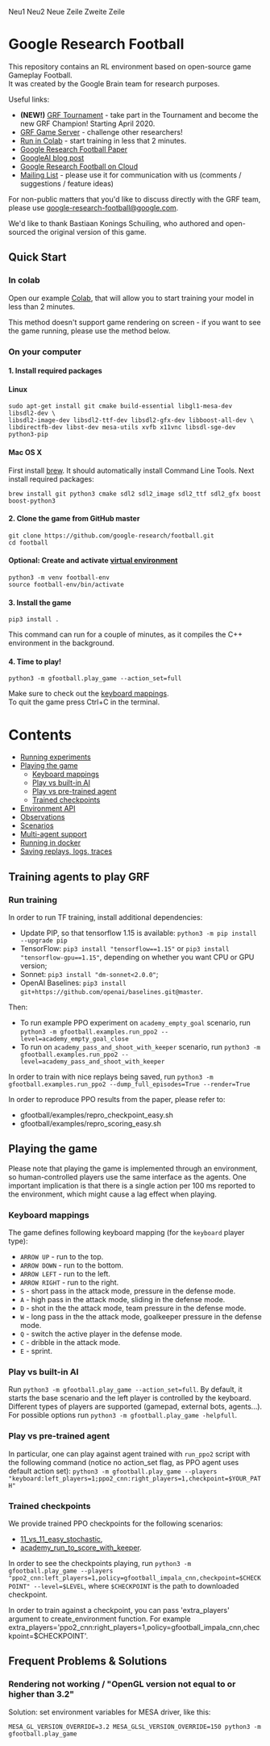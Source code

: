 Neu1
Neu2
Neue Zeile
Zweite Zeile
# Google Research Football

This repository contains an RL environment based on open-source game Gameplay
Football. <br> It was created by the Google Brain team for research purposes.

Useful links:
* __(NEW!)__ [GRF Tournament](https://research-football.dev/tournament) - take part in the Tournament and become the new GRF Champion! Starting April 2020.
* [GRF Game Server](https://research-football.dev/) - challenge other researchers!
* [Run in Colab](https://colab.research.google.com/github/google-research/football/blob/master/gfootball/colabs/gfootball_example_from_prebuild.ipynb) - start training in less that 2 minutes.
* [Google Research Football Paper](https://arxiv.org/abs/1907.11180)
* [GoogleAI blog post](https://ai.googleblog.com/2019/06/introducing-google-research-football.html)
* [Google Research Football on Cloud](https://towardsdatascience.com/reproducing-google-research-football-rl-results-ac75cf17190e)
* [Mailing List](https://groups.google.com/forum/#!forum/google-research-football) - please use it for communication with us (comments / suggestions / feature ideas)


For non-public matters that you'd like to discuss directly with the GRF team,
please use google-research-football@google.com.

We'd like to thank Bastiaan Konings Schuiling, who authored and open-sourced the original version of this game.


## Quick Start

### In colab

Open our example [Colab](https://colab.research.google.com/github/google-research/football/blob/master/gfootball/colabs/gfootball_example_from_prebuild.ipynb), that will allow you to start training your model in less than 2 minutes.

This method doesn't support game rendering on screen - if you want to see the game running, please use the method below.

### On your computer

#### 1. Install required packages

#### Linux
```
sudo apt-get install git cmake build-essential libgl1-mesa-dev libsdl2-dev \
libsdl2-image-dev libsdl2-ttf-dev libsdl2-gfx-dev libboost-all-dev \
libdirectfb-dev libst-dev mesa-utils xvfb x11vnc libsdl-sge-dev python3-pip
```

#### Mac OS X
First install [brew](https://brew.sh/). It should automatically install Command Line Tools. 
Next install required packages: 
```
brew install git python3 cmake sdl2 sdl2_image sdl2_ttf sdl2_gfx boost boost-python3
```

#### 2. Clone the game from GitHub master
```
git clone https://github.com/google-research/football.git
cd football
```

#### Optional: Create and activate [virtual environment](https://docs.python.org/3/tutorial/venv.html)
```
python3 -m venv football-env
source football-env/bin/activate
```

#### 3. Install the game
```
pip3 install .
```
This command can run for a couple of minutes, as it compiles the C++ environment in the background. 

#### 4. Time to play!
```
python3 -m gfootball.play_game --action_set=full
```
Make sure to check out the [keyboard mappings](#keyboard-mappings).  
To quit the game press Ctrl+C in the terminal.

# Contents #

* [Running experiments](#training-agents-to-play-GRF)
* [Playing the game](#playing-the-game)
    * [Keyboard mappings](#keyboard-mappings)
    * [Play vs built-in AI](#play-vs-built-in-AI)
    * [Play vs pre-trained agent](#play-vs-pre-trained-agent)
    * [Trained checkpoints](#trained-checkpoints)
* [Environment API](gfootball/doc/api.md)
* [Observations](gfootball/doc/observation.md)
* [Scenarios](gfootball/doc/scenarios.md)
* [Multi-agent support](gfootball/doc/multi_agent.md)
* [Running in docker](gfootball/doc/docker.md)
* [Saving replays, logs, traces](gfootball/doc/saving_replays.md)

## Training agents to play GRF

### Run training
In order to run TF training, install additional dependencies:

- Update PIP, so that tensorflow 1.15 is available: `python3 -m pip install --upgrade pip`
- TensorFlow: `pip3 install "tensorflow==1.15"` or
  `pip3 install "tensorflow-gpu==1.15"`, depending on whether you want CPU or
  GPU version;
- Sonnet: `pip3 install "dm-sonnet<2.0.0"`;
- OpenAI Baselines:
  `pip3 install git+https://github.com/openai/baselines.git@master`.

Then:

- To run example PPO experiment on `academy_empty_goal` scenario, run
  `python3 -m gfootball.examples.run_ppo2 --level=academy_empty_goal_close`
- To run on `academy_pass_and_shoot_with_keeper` scenario, run
  `python3 -m gfootball.examples.run_ppo2 --level=academy_pass_and_shoot_with_keeper`

In order to train with nice replays being saved, run
`python3 -m gfootball.examples.run_ppo2 --dump_full_episodes=True --render=True`

In order to reproduce PPO results from the paper, please refer to:

- gfootball/examples/repro_checkpoint_easy.sh
- gfootball/examples/repro_scoring_easy.sh

## Playing the game

Please note that playing the game is implemented through an environment, so human-controlled players use the same interface as the agents. One important implication is that there is a single action per 100 ms reported to the environment, which might cause a lag effect when playing.


### Keyboard mappings
The game defines following keyboard mapping (for the `keyboard` player type):

* `ARROW UP` - run to the top.
* `ARROW DOWN` - run to the bottom.
* `ARROW LEFT` - run to the left.
* `ARROW RIGHT` - run to the right.
* `S` - short pass in the attack mode, pressure in the defense mode.
* `A` - high pass in the attack mode, sliding in the defense mode.
* `D` - shot in the the attack mode, team pressure in the defense mode.
* `W` - long pass in the the attack mode, goalkeeper pressure in the defense mode.
* `Q` - switch the active player in the defense mode.
* `C` - dribble in the attack mode.
* `E` - sprint.

### Play vs built-in AI
Run `python3 -m gfootball.play_game --action_set=full`. By default, it starts
the base scenario and the left player is controlled by the keyboard. Different
types of players are supported (gamepad, external bots, agents...). For possible
options run `python3 -m gfootball.play_game -helpfull`.

### Play vs pre-trained agent

In particular, one can play against agent trained with `run_ppo2` script with
the following command (notice no action_set flag, as PPO agent uses default
action set):
`python3 -m gfootball.play_game --players "keyboard:left_players=1;ppo2_cnn:right_players=1,checkpoint=$YOUR_PATH"`

### Trained checkpoints
We provide trained PPO checkpoints for the following scenarios:

  - [11_vs_11_easy_stochastic](https://storage.googleapis.com/grf_public/trained_models/11_vs_11_easy_stochastic_v2),
  - [academy_run_to_score_with_keeper](https://storage.googleapis.com/grf_public/trained_models/academy_run_to_score_with_keeper_v2).

In order to see the checkpoints playing, run
`python3 -m gfootball.play_game --players "ppo2_cnn:left_players=1,policy=gfootball_impala_cnn,checkpoint=$CHECKPOINT" --level=$LEVEL`,
where `$CHECKPOINT` is the path to downloaded checkpoint.

In order to train against a checkpoint, you can pass 'extra_players' argument to create_environment function.
For example extra_players='ppo2_cnn:right_players=1,policy=gfootball_impala_cnn,checkpoint=$CHECKPOINT'.

## Frequent Problems & Solutions

### Rendering not working / "OpenGL version not equal to or higher than 3.2"

Solution: set environment variables for MESA driver, like this:

`MESA_GL_VERSION_OVERRIDE=3.2 MESA_GLSL_VERSION_OVERRIDE=150 python3 -m gfootball.play_game`
